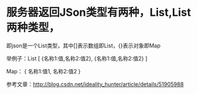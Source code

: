 # 服务器返回JSon类型有两种，List<List>,List<Map>两种类型，
即json是一个List<Map>类型，其中[]表示数组即List，{}表示对象即Map

举例子：List
[
{名称1:值,名称2:值2},
{名称1:值,名称2:值2}
]

Map：
{
名称1:值1,
名称2:值2
}

参考文章：http://blog.csdn.net/ideality_hunter/article/details/51905988

